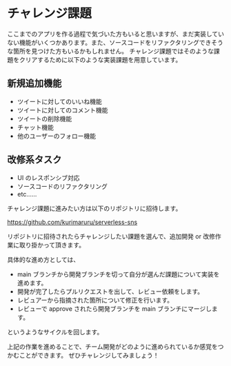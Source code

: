 # チャレンジ課題

ここまでのアプリを作る過程で気づいた方もいると思いますが、まだ実装していない機能がいくつかあります。また、ソースコードをリファクタリングできそうな箇所を見つけた方もいるかもしれません。
チャレンジ課題ではそのような課題をクリアするために以下のような実装課題を用意しています。

## 新規追加機能

- ツイートに対してのいいね機能
- ツイートに対してのコメント機能
- ツイートの削除機能
- チャット機能
- 他のユーザーのフォロー機能

## 改修系タスク

- UI のレスポンシブ対応
- ソースコードのリファクタリング
- etc......

チャレンジ課題に進みたい方は以下のリポジトリに招待します。

https://github.com/kurimaruru/serverless-sns

リポジトリに招待されたらチャレンジしたい課題を選んで、追加開発 or 改修作業に取り掛かって頂きます。

具体的な進め方としては、

- main ブランチから開発ブランチを切って自分が選んだ課題について実装を進めます。
- 開発が完了したらプルリクエストを出して、レビュー依頼をします。
- レビュアーから指摘された箇所について修正を行います。
- レビューで approve されたら開発ブランチを main ブランチにマージします。

というようなサイクルを回します。

上記の作業を進めることで、チーム開発がどのように進められているか感覚をつかむことができます。
ぜひチャレンジしてみましょう！

